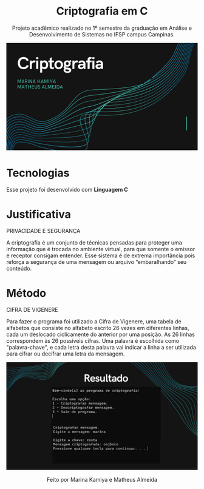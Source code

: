 <h1 align="center"> Criptografia em C </h1>

<p align="center">
Projeto acadêmico realizado no 1º semestre da graduação em Análise e Desenvolvimento de Sistemas no IFSP campus Campinas.
</p>

<img alt="Capa" src=".\img\foto01.png">

<h1>Tecnologias</h1>

Esse projeto foi desenvolvido com <strong> Linguagem C </strong>

<h1>Justificativa</h1>

PRIVACIDADE E SEGURANÇA

A criptografia é um conjunto de técnicas pensadas para proteger uma informação que é trocada no ambiente virtual, para que somente o emissor e receptor consigam entender. Esse sistema é de extrema importância pois reforça a segurança de uma mensagem ou arquivo “embaralhando” seu conteúdo.

<h1>Método</h1>

CIFRA DE VIGENERE

Para fazer o programa foi utilizado a Cifra de Vigenere, uma tabela de alfabetos que consiste no alfabeto escrito 26 vezes em diferentes linhas, cada um deslocado ciclicamente do anterior por uma posição. As 26 linhas correspondem às 26 possíveis cifras. Uma palavra é escolhida como "palavra-chave", e cada letra desta palavra vai indicar a linha a ser utilizada para cifrar ou decifrar uma letra da mensagem.

<img alt="Resultado" src=".\img\foto-resultado.png">


<p align="center">Feito por Marina Kamiya e Matheus Almeida</p>
